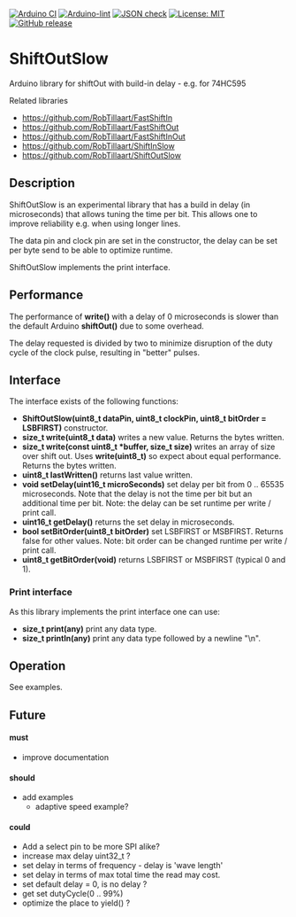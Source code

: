 
[![Arduino CI](https://github.com/RobTillaart/ShiftOutSlow/workflows/Arduino%20CI/badge.svg)](https://github.com/marketplace/actions/arduino_ci)
[![Arduino-lint](https://github.com/RobTillaart/ShiftOutSlow/actions/workflows/arduino-lint.yml/badge.svg)](https://github.com/RobTillaart/ShiftOutSlow/actions/workflows/arduino-lint.yml)
[![JSON check](https://github.com/RobTillaart/ShiftOutSlow/actions/workflows/jsoncheck.yml/badge.svg)](https://github.com/RobTillaart/ShiftOutSlow/actions/workflows/jsoncheck.yml)
[![License: MIT](https://img.shields.io/badge/license-MIT-green.svg)](https://github.com/RobTillaart/ShiftOutSlow/blob/master/LICENSE)
[![GitHub release](https://img.shields.io/github/release/RobTillaart/ShiftOutSlow.svg?maxAge=3600)](https://github.com/RobTillaart/ShiftOutSlow/releases)


# ShiftOutSlow

Arduino library for shiftOut with build-in delay - e.g. for 74HC595

Related libraries
- https://github.com/RobTillaart/FastShiftIn
- https://github.com/RobTillaart/FastShiftOut
- https://github.com/RobTillaart/FastShiftInOut
- https://github.com/RobTillaart/ShiftInSlow
- https://github.com/RobTillaart/ShiftOutSlow


## Description


ShiftOutSlow is an experimental library that has a build in delay (in microseconds) that allows tuning the time per bit.
This allows one to improve reliability e.g. when using longer lines.

The data pin and clock pin are set in the constructor, the delay can be set per byte send to be able to optimize runtime.

ShiftOutSlow implements the print interface.


## Performance

The performance of **write()** with a delay of 0 microseconds is slower than the default Arduino
**shiftOut()** due to some overhead.

The delay requested is divided by two to minimize disruption of the duty cycle of the clock pulse,
resulting in "better" pulses.


## Interface

The interface exists of the following functions:

- **ShiftOutSlow(uint8_t dataPin, uint8_t clockPin, uint8_t bitOrder = LSBFIRST)** constructor.
- **size_t write(uint8_t data)** writes a new value. Returns the bytes written.
- **size_t write(const uint8_t \*buffer, size_t size)** writes an array of size over shift out. Uses **write(uint8_t)** so expect about equal performance. Returns the bytes written.
- **uint8_t lastWritten()** returns last value written.
- **void setDelay(uint16_t microSeconds)** set delay per bit from 0 .. 65535 microseconds. 
Note that the delay is not the time per bit but an additional time per bit.
Note: the delay can be set runtime per write / print call.
- **uint16_t getDelay()** returns the set delay in microseconds.
- **bool setBitOrder(uint8_t bitOrder)** set LSBFIRST or MSBFIRST. Returns false for other values.
Note: bit order can be changed runtime per write / print call.
- **uint8_t getBitOrder(void)** returns LSBFIRST or MSBFIRST (typical 0 and 1).


### Print interface

As this library implements the print interface one can use:

- **size_t print(any)** print any data type.
- **size_t println(any)** print any data type followed by a newline "\n".


## Operation

See examples.


## Future

#### must
- improve documentation

#### should
- add examples
  - adaptive speed example?
  
#### could
- Add a select pin to be more SPI alike?
- increase max delay uint32_t ? 
- set delay in terms of frequency - delay is 'wave length'
- set delay in terms of max total time the read may cost.
- set default delay = 0, is no delay ?
- get set dutyCycle(0 .. 99%)
- optimize the place to yield() ?

